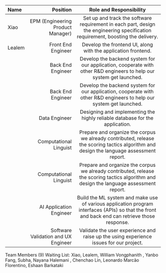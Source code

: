 | Name   |                            Position |                                                            Role and Responsibility                                                            |
|:-------|------------------------------------:|:---------------------------------------------------------------------------------------------------------------------------------------------:|
| Xiao   |   EPM (Engineering Product Manager) |       Set up and track the software requirement in each part, design the engineering specification requirement, boosting the delivery.        |
| Lealem |                 Front End Engineer |                                         Develop the frontend UI, along with the application frontend.                                         |
|        |                  Back End Engineer |              Develop the backend system for our application, cooperate with other R&D engineers to help our system get launched.              |
|        |                  Back End Engineer |              Develop the backend system for our application, cooperate with other R&D engineers to help our system get launched.              |
|        |                       Data Engineer |                                 Designing and implementing the highly reliable database for the application.                                  |
|        |              Computational Linguist |   Prepare and organize the corpus we already contributed, release the scoring tactics algorithm and design the language assessment report.    |
|        |              Computational Linguist |   Prepare and organize the corpus we already contributed, release the scoring tactics algorithm and design the language assessment report.    |
|        |             AI Application Engineer | Build the ML system and make use of various application program interfaces (APIs) so that the front and back end can retrieve those response. |
|        | Software Validation and UX Engineer |                            Validate the user experience and raise up the using experience issues for our project.                             |


Team Members (9) Waiting List:
Xiao, Lealem, William Vongphanith
, Yanbo Fang, Subha, Nayana Halemani
, Chenchao Lin, Leonardo Marcão Florentino, Eshaan Barkataki





